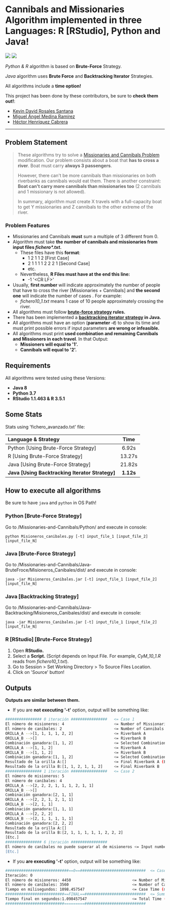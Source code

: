 # Cannibals and Missionaries Algorithm implemented in three Languages: R [RStudio], Python and Java!

<img src="https://img.shields.io/badge/license-MIT-green.svg" />  <img src="https://img.shields.io/badge/version-1.0-red.svg" /> 

*Python & R* algorithm is based on **Brute-Force** Strategy.

*Java* algorithm uses **Brute Force** and **Backtracking Iterator** Strategies.

All algorithms include a **time option!**

This project has been done by these contributors, be sure to **check them out!**:

- [Kevin David Rosales Santana](https://github.com/kevinrosalesdev)
- [Miguel Ángel Medina Ramírez](https://github.com/miguel-kjh)
- [Héctor Henríquez Cabrera](https://github.com/HectorHc2014)

***

## Problem Statement

> These algorithms try to solve a [Missionaries and Cannibals Problem](https://en.wikipedia.org/wiki/Missionaries_and_cannibals_problem) modification. 
> Our problem consists about a boat that **has to cross a river**. Boat must carry **always 3 passengers**. 
>
> However, there can't be more cannibals than missionaries on both riverbanks as cannibals would eat them. There is another constraint: **Boat can't carry more cannibals than missionaries too** (2 cannibals and 1 missionary is not allowed).
>
> In summary, algorithm must create X travels with a full-capacity boat to get Y missionaries and Z cannibals to the other extreme of the river.

### Problem Features

- Missionaries and Cannibals **must** sum a multiple of 3 different from 0.
- Algorithm must take **the number of cannibals and missionaries from input files *fichero\*.txt*.**
  - These files have this **format**:
    - 1 2 1 1 2 [First Case]
    - 2 1 1 1 1 2 2 2 1 [Second Case]
    - etc.
  - Nevertheless, **R Files must have at the end this line:**
    - -1 '\<CR LF>'
- Usually, **first number** will indicate approximately the number of people that have to cross the river [Missionaries + Cannibals] and **the second one** will indicate the number of cases . For example:
  - *fichero10_1.txt* means 1 case of 10 people approximately crossing the river.
- All algorithms must follow **[brute-force strategy](https://en.wikipedia.org/wiki/Brute-force_search) rules.** 
- There has been implemented a **[backtracking iterator strategy](https://en.wikipedia.org/wiki/Backtracking) in Java.**
- All algorithms must have an option (**parameter *-t***) to show its time and must print possible errors if input parameters **are wrong or infeasible.**
- All algorithms must print **used combination and remaining Cannibals and Missioners in each travel**. In that Output:
  - **Missioners will equal to '1'.**
  - **Cannibals will equal to '2'.**

## Requirements

All algorithms were tested using these Versions:

- **Java 8**
- **Python 3.7**
- **RStudio 1.1.463 & R 3.5.1**

## Some Stats

Stats using 'fichero_avanzado.txt' file:

| Language & Strategy                             |   Time    |
| :---------------------------------------------- | :-------: |
| Python [Using Brute-Force Strategy]             |   6.92s   |
| R [Using Brute-Force Strategy]                  |  13.27s   |
| Java [Using Brute-Force Strategy]               |  21.82s   |
| **Java [Using Backtracking Iterator Strategy]** | **1.12s** |

## How to execute all algorithms

Be sure to have `java` and `python` in OS Path!

### Python [Brute-Force Strategy]

Go to /Missionaries-and-Cannibals/Python/ and execute in console:

`python Misioneros_canibales.py [-t] input_file_1 [input_file_2][input_file_N]`

### Java [Brute-Force Strategy]

Go to /Missionaries-and-Cannibals/Java-BruteFroce/Misioneros_Canibales/dist/ and execute in console:

`java -jar Misioneros_Canibales.jar [-t] input_file_1 [input_file_2][input_file_N]`

### Java [Backtracking Strategy]

Go to /Missionaries-and-Cannibals/Java-Backtracking/Misioneros_Canibales/dist/ and execute in console:

`java -jar Misioneros_Canibales.jar [-t] input_file_1 [input_file_2][input_file_N]`

### R [RStudio] [Brute-Force Strategy]

1. Open **RStudio.**
2. Select a **Script.** (Script depends on Input File. For example, *CyM_10_1.R* reads from *fichero10_1.txt*).
3. Go to Session > Set Working Directory > To Source Files Location.
4. Click on 'Source' button!

## Outputs

**Outputs are similar between them.** 

- If you are **not executing '-t'** option, output will be something like:

```bash
################ 0 iteración ################ 	<= Case 1
El número de misioneros: 4				      	<= Number of Missionaries
El número de caníbales: 2						<= Number of Cannibals
ORILLA_A -->[1, 1, 1, 1, 2, 2]					<= Riverbank A
ORILLA_B -->[]								    <= Riverbank B
Combinación ganadora:[1, 1, 2]					<= Selected Combination
ORILLA_A -->[1, 1, 2]							<= Riverbank A
ORILLA_B -->[1, 1, 2]							<= Riverbank B
Combinación ganadora:[1, 1, 2]					<= Selected Combination
Resultado de la orilla A:[]						<= Final Riverbank A (Empty) 
Resultado de la orilla B:[1, 1, 2, 1, 1, 2]		<= Final Riverbank B
################ 1 iteración ################	<= Case 2
El número de misioneros: 5
El número de caníbales: 4
ORILLA_A -->[2, 2, 2, 1, 1, 1, 2, 1, 1]
ORILLA_B -->[]
Combinación ganadora:[2, 1, 1]
ORILLA_A -->[2, 2, 1, 2, 1, 1]
ORILLA_B -->[2, 1, 1]
Combinación ganadora:[1, 1, 1]
ORILLA_A -->[2, 2, 2]
ORILLA_B -->[2, 1, 1, 1, 1, 1]
Combinación ganadora:[2, 2, 2]
Resultado de la orilla A:[]
Resultado de la orilla B:[2, 1, 1, 1, 1, 1, 2, 2, 2]
[Etc.]
################ 6 iteración ################
El número de caníbales no puede superar al de misioneros <= Input number of Cannibals can't be greater than input number of missionaries.
[Etc.]
```

- If you **are executing '-t'** option, output will be something like:

```bash
############################==0==############################# 	<= Case 1
Iteración: 0
El número de misioneros: 4450							<= Number of Missionaries
El número de caníbales: 3560							<= Number of Cannibals		
Tiempo en milisegundos: 1098.457547						<= Case Time (ms)
##########################==FINAL==###########################	<= Summary
Tiempo final en segundos:1.098457547					<= Total Time (s)
##########################=========###########################
```